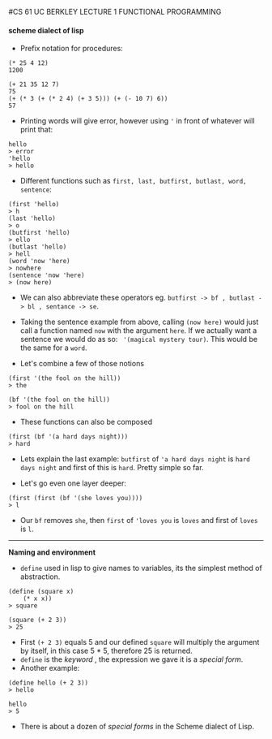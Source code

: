 #CS 61 UC BERKLEY LECTURE 1 FUNCTIONAL PROGRAMMING
#### scheme dialect of lisp

- Prefix notation for procedures: 
```
(* 25 4 12)
1200

(+ 21 35 12 7)
75
(+ (* 3 (+ (* 2 4) (+ 3 5))) (+ (- 10 7) 6))
57
```

- Printing words will give error, however using ``` ' ``` in front of whatever will print that:
```
hello
> error
'hello
> hello
```

- Different functions such as ```first, last, butfirst, butlast, word, sentence```:

```
(first 'hello)
> h
(last 'hello)
> o
(butfirst 'hello)
> ello
(butlast 'hello)
> hell
(word 'now 'here)
> nowhere
(sentence 'now 'here)
> (now here)
```
- We can also abbreviate these operators eg. ``` butfirst -> bf , butlast -> bl , sentance -> se ```.

- Taking the sentence example from above, calling ```(now here)``` would just call a function named ```now``` with the argument ```here```.  If we actually want a sentence we would do as so: ``` '(magical mystery tour)```. This would be the same for a ```word```.

- Let's combine a few of those notions
```
(first '(the fool on the hill))
> the

(bf '(the fool on the hill))
> fool on the hill
```

- These functions can also be composed
```
(first (bf '(a hard days night)))
> hard
```

- Lets explain the last example: ```butfirst``` of ```'a hard days night``` is ```hard days night``` and first of this is ```hard```. Pretty simple so far. 

- Let's go even one layer deeper:
```
(first (first (bf '(she loves you))))
> l
```
- Our ```bf``` removes ```she```, then ```first``` of ```'loves you``` is ```loves``` and first of ```loves``` is ```l```. 

***

**Naming and environment**

- ```define``` used in lisp to give names to variables, its the simplest method of abstraction. 
```
(define (square x)
    (* x x))
> square

(square (+ 2 3))
> 25
```

- First ```(+ 2 3)``` equals 5 and our defined ```square``` will multiply the argument by itself, in this case 5 * 5, therefore 25 is returned. 
- ```define``` is the *keyword* , the expression we gave it is a *special form*.
- Another example:
```
(define hello (+ 2 3))
> hello

hello
> 5
```
- There is about a dozen of *special forms* in the Scheme dialect of Lisp.
